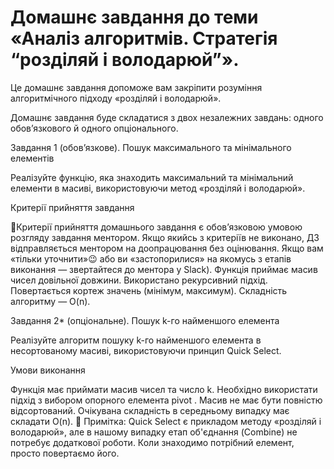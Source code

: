 # Домашнє завдання до теми «Аналіз алгоритмів. Стратегія “розділяй і володарюй”».


 Це домашнє завдання допоможе вам закріпити розуміння алгоритмічного підходу «розділяй і володарюй».

Домашнє завдання буде складатися з двох незалежних завдань: одного обов’язкового й одного опціонального.


Завдання 1 (обов’язкове). Пошук максимального та мінімального елементів



Реалізуйте функцію, яка знаходить максимальний та мінімальний елементи в масиві, використовуючи метод «розділяй і володарюй».



Критерії прийняття завдання

 📌Критерії прийняття домашнього завдання є обов’язковою умовою розгляду завдання ментором. Якщо якийсь з критеріїв не виконано, ДЗ відправляється ментором на доопрацювання без оцінювання. Якщо вам «тільки уточнити»😉 або ви «застопорилися» на якомусь з етапів виконання — звертайтеся до ментора у Slack).
Функція приймає масив чисел довільної довжини.
Використано рекурсивний підхід.
Повертається кортеж значень (мінімум, максимум).
Складність алгоритму — O(n).


Завдання 2* (опціональне). Пошук k-го найменшого елемента



Реалізуйте алгоритм пошуку k-го найменшого елемента в несортованому масиві, використовуючи принцип Quick Select.



Умови виконання

Функція має приймати масив чисел та число k.
Необхідно використати підхід з вибором опорного елемента pivot .
Масив не має бути повністю відсортований.
Очікувана складність в середньому випадку має складати O(n).
📌 Примітка: Quick Select є прикладом методу «розділяй і володарюй», але в нашому випадку етап об'єднання (Combine) не потребує додаткової роботи. Коли знаходимо потрібний елемент, просто повертаємо його.






